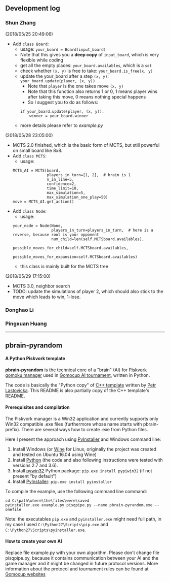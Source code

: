 ## Development log

### Shun Zhang
(2018/05/25 20:49:06)
- Add `class Board`:
	- usage: `your_board = Board(input_board)`
	- Note that this gives you a **deep copy** of `input_board`, which is very flexible while coding
	- get all the empty places: `your_board.availables`, which is a `set`
	- check whether `(x, y)` is free to take: `your_board.is_free(x, y)`
	- update the your_board after a step `(x, y)`: `your_board.update(player, (x, y))`
		- Note that `player` is the one takes move `(x, y)`
		- Note that this function also returns 1 or 0, 
		  1 means player wins after taking this move, 0 means nothing special happens
		- So I suggest you to do as follows:
		```
		if your_board.update(player, (x, y)):
			winner = your_board.winner	
		```
	- more details please refer to *example.py*

(2018/05/28 23:05:00)
- MCTS 2.0 finished, which is the basic form of MCTS, but still powerful on small board like 8x8.
- Add `class MCTS`:
    - usage:
    ```
    MCTS_AI = MCTS(board,
                   players_in_turn=[1, 2],  # brain is 1
                   n_in_line=5,
                   confidence=2,
                   time_limit=10,
                   max_simulation=5,
                   max_simulation_one_play=50)
    move = MCTS_AI.get_action()
    ```
- Add `class Node`:
    - usage:
    ```
    your_node = Node(None,
                     players_in_turn=players_in_turn,  # here is a reverse, because root is your opponent
                     num_child=len(self.MCTSboard.availables),
                     possible_moves_for_child=self.MCTSboard.availables,
                     possible_moves_for_expansion=self.MCTSboard.availables)
    ```
    - this class is mainly built for the MCTS tree

(2018/05/29 17:15:00)
- MCTS 3.0, neighbor search
- TODO: update the simulations of player 2, which should also stick to the move which leads to win, 1-lose.


### Donghao Li

### Pingxuan Huang

---
## pbrain-pyrandom

#### A Python Piskvork template

**pbrain-pyrandom** is the technical core of a "brain" (AI) for [Piskvork gomoku manager](http://petr.lastovicka.sweb.cz/piskvork.zip)
used in [Gomocup AI tournament](http://gomocup.org), written in Python.

The code is basically the "Python copy" of [C++ template](http://petr.lastovicka.sweb.cz/skel_cpp.zip) written by [Petr Lastovicka](http://petr.lastovicka.sweb.cz/indexEN.html).
This README is also partially copy of the C++ template's README.

#### Prerequisites and compilation
The Piskvork manager is a Win32 application and currently supports only Win32 compatible .exe files (furthermore whose name starts with pbrain- prefix).
There are several ways how to create .exe from Python files.

Here I present the approach using [PyInstaller](http://pyinstaller.org) and Windows command line:

1. Install Windows (or [Wine](https://www.winehq.org/) for Linux, originally the project was created and tested on Ubuntu 16.04 using Wine)
2. Install [Python](http://www.python.org) (the code and also following instructions were tested with versions 2.7 and 3.6).
3. Install [pywin32](https://sourceforge.net/projects/pywin32) Python package: `pip.exe install pypiwin32` (if not present "by default")
4. Install [PyInstaller](https://www.pyinstaller.org/): `pip.exe install pyinstaller`

To compile the example, use the following command line command:
```
cd C:\path\where\the\files\were\saved
pyinstaller.exe example.py pisqpipe.py --name pbrain-pyrandom.exe --onefile
```

Note: the executables `pip.exe` and `pyinstaller.exe` might need full path, in my case I used `C:\Python27\Scripts\pip.exe` and `C:\Python27\Scripts\pyinstaller.exe`.

#### How to create your own AI
Replace file example.py with your own algorithm. Please don't change file pisqpipe.py, because it contains communication between your AI and the game manager and it might be changed in future protocol versions. 
More information about the protocol and tournament rules can be found at [Gomocup websites](http://gomocup.org)
